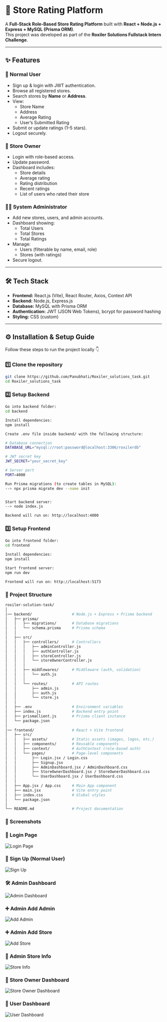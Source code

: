 # 🏪 Store Rating Platform

A **Full-Stack Role-Based Store Rating Platform** built with **React + Node.js + Express + MySQL (Prisma ORM)**.  
This project was developed as part of the **Roxiler Solutions Fullstack Intern Challenge**.

---

## ✨ Features

### 👤 Normal User
- Sign up & login with JWT authentication.
- Browse all registered stores.
- Search stores by **Name** or **Address**.
- View:
  - Store Name
  - Address
  - Average Rating
  - User’s Submitted Rating
- Submit or update ratings (1–5 stars).
- Logout securely.

### 🏪 Store Owner
- Login with role-based access.
- Update password.
- Dashboard includes:
  - Store details
  - Average rating
  - Rating distribution
  - Recent ratings
  - List of users who rated their store

### 👨‍💻 System Administrator
- Add new stores, users, and admin accounts.
- Dashboard showing:
  - Total Users
  - Total Stores
  - Total Ratings
- Manage:
  - Users (filterable by name, email, role)
  - Stores (with ratings)
- Secure logout.

---

## 🛠️ Tech Stack

- **Frontend:** React.js (Vite), React Router, Axios, Context API  
- **Backend:** Node.js, Express.js  
- **Database:** MySQL with Prisma ORM  
- **Authentication:** JWT (JSON Web Tokens), bcrypt for password hashing  
- **Styling:** CSS (custom)  

---

## ⚙️ Installation & Setup Guide

Follow these steps to run the project locally 👇

### 1️⃣ Clone the repository
```bash
git clone https://github.com/Panubhati/Roxiler_solutions_task.git
cd Roxiler_solutions_task
```
### 2️⃣ Setup Backend
```bash
Go into backend folder:
cd backend

Install dependencies:
npm install

Create .env file inside backend/ with the following structure:

# Database connection
DATABASE_URL="mysql://root:password@localhost:3306/roxilerdb"

# JWT secret key
JWT_SECRET="your_secret_key"

# Server port
PORT=4000

Run Prisma migrations (to create tables in MySQL):
--> npx prisma migrate dev --name init


Start backend server:
--> node index.js

Backend will run on: http://localhost:4000
```
### 3️⃣ Setup Frontend
```bash
Go into frontend folder:
cd frontend

Install dependencies:
npm install

Start frontend server:
npm run dev

Frontend will run on: http://localhost:5173

```
### 📂 Project Structure
```bash
roxiler-solution-task/
│
│── backend/                  # Node.js + Express + Prisma backend
│   ├── prisma/               
│   │   ├── migrations/       # Database migrations
│   │   └── schema.prisma     # Prisma schema
│   │
│   ├── src/
│   │   ├── controllers/      # Controllers 
│   │   │   ├── adminController.js
│   │   │   ├── authController.js
│   │   │   ├── storeController.js
│   │   │   └── storeOwnerController.js
│   │   │
│   │   ├── middlewares/      # Middleware (auth, validation)
│   │   │   └── auth.js
│   │   │
│   │   └── routes/           # API routes
│   │       ├── admin.js
│   │       ├── auth.js
│   │       └── store.js
│   │
│   ├── .env                  # Environment variables
│   ├── index.js              # Backend entry point
│   ├── prismaClient.js       # Prisma client instance
│   └── package.json
│
│── frontend/                 # React + Vite frontend
│   ├── src/
│   │   ├── assets/           # Static assets (images, logos, etc.)
│   │   ├── components/       # Reusable components
│   │   ├── context/          # AuthContext (role-based auth)
│   │   └── pages/            # Page-level components
│   │       ├── Login.jsx / Login.css
│   │       ├── Signup.jsx
│   │       ├── AdminDashboard.jsx / AdminDashboard.css
│   │       ├── StoreOwnerDashboard.jsx / StoreOwnerDashboard.css
│   │       └── UserDashboard.jsx / UserDashboard.css
│   │
│   ├── App.jsx / App.css     # Main App component
│   ├── main.jsx              # Vite entry point
│   ├── index.css             # Global styles
│   └── package.json
│
└── README.md                 # Project documentation
```


### 📸 Screenshots

### 🔐 Login Page
![Login Page](./frontend/screenshots/login.png)

### 📄 Sign Up (Normal User)
![Sign Up](./frontend/screenshots/signup(normaluser).png)

### 🛠 Admin Dashboard
![Admin Dashboard](./frontend/screenshots/AdminDashboard.png)

### ➕ Admin Add Admin
![Add Admin](./frontend/screenshots/Admin(addadmin.p)ng)

### ➕ Admin Add Store
![Add Store](./frontend/screenshots/Admin(addstore).png)

### 🏬 Admin Store Info
![Store Info](./frontend/screenshots/Admin(storeminfo).png)

### 🏬 Store Owner Dashboard
![Store Owner Dashboard](./frontend/screenshots/storedashboard.png)

### 👤 User Dashboard
![User Dashboard](./frontend/screenshots/Userdashboard.png)
